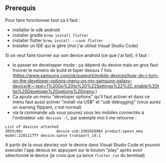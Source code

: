 ## Prerequis

Pour faire fonctionner tout ça il faut : 

- instlaller le sdk android
- installer gradle `brew install flutter`
- installer flutter `brew install --cask flutter`
- Installer un IDE qui le gère (moi j'ai utilisé Visual Studio Code)


Si on veut faire tourner sur son device android (ce que j'ai fait), il faut : 

- le passer en developper mode : ça dépend du device mais en gros faut trouver le numéro de build et taper dessus 7 fois (https://www.samsung.com/uk/support/mobile-devices/how-do-i-turn-on-the-developer-options-menu-on-my-samsung-galaxy-device/#:~:text=1%20Go%20to%20%22Settings%22%2C,enable%20the%20Developer%20options%20menu.) 
- Ca ajoute un menu "déveloper options" qu'il faut activer et dans ce menu faut aussi activer "install via USB" et "usb debugging" (vous aurez un warning flippant, c'est normal)
- via la commande `adb` vous pouvez vous les mobiles connectés à l'ordinateur `adb devices -l`, par exemple moi il me retourne : 

```
List of devices attached
3055c06c               device usb:336592896X product:spesn_eea model:2201117TY device:spesn transport_id:1
```

A partir de la vous devriez voir le device dans Visual Studio Code et pouvoir executer l'app dessus en appuyant sur le bouton "play" après avoir sélectionné le device (je crois que ça lance `flutter run` du terminal)